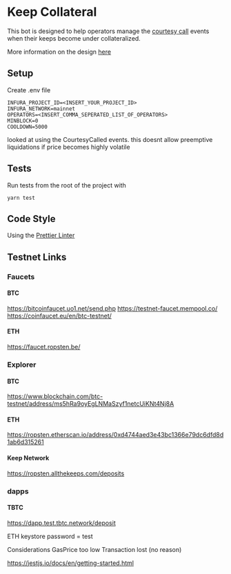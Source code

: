 # Keep Collateral

This bot is designed to help operators manage the [courtesy call](https://docs.keep.network/tbtc/#pre-liquidation) events when their keeps become under collateralized.

More information on the design [here](docs/about.md)

## Setup

Create .env file

```
INFURA_PROJECT_ID=<INSERT_YOUR_PROJECT_ID>
INFURA_NETWORK=mainnet
OPERATORS=<INSERT_COMMA_SEPERATED_LIST_OF_OPERATORS>
MINBLOCK=0
COOLDOWN=5000
```

looked at using the CourtesyCalled events. this doesnt allow preemptive liquidations if price becomes highly volatile

## Tests

Run tests from the root of the project with

```
yarn test
```

## Code Style
Using the [Prettier Linter](https://atom.io/packages/prettier-atom)

## Testnet Links

### Faucets

#### BTC

https://bitcoinfaucet.uo1.net/send.php
https://testnet-faucet.mempool.co/
https://coinfaucet.eu/en/btc-testnet/

#### ETH

https://faucet.ropsten.be/

### Explorer

#### BTC

https://www.blockchain.com/btc-testnet/address/ms5hRa9oyEgLNMaSzyf1netcUiKNt4Nj8A

#### ETH

https://ropsten.etherscan.io/address/0xd4744aed3e43bc1366e79dc6dfd8d1ab6d315261

#### Keep Network

https://ropsten.allthekeeps.com/deposits

### dapps

#### TBTC

https://dapp.test.tbtc.network/deposit

ETH keystore password = test

Considerations
GasPrice too low
Transaction lost (no reason)

https://jestjs.io/docs/en/getting-started.html
